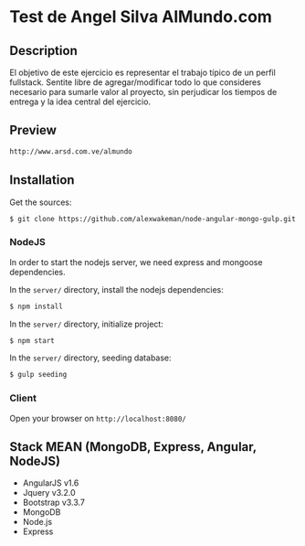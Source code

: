 # Test de Angel Silva AlMundo.com

## Description
El objetivo de este ejercicio es representar el trabajo típico de un perfil fullstack.
Sentite libre de agregar/modificar todo lo que consideres necesario para sumarle valor al proyecto, sin perjudicar los tiempos de entrega y la idea central del ejercicio.

## Preview
```bash
http://www.arsd.com.ve/almundo
```

## Installation

Get the sources:
```bash
$ git clone https://github.com/alexwakeman/node-angular-mongo-gulp.git
```

### NodeJS

In order to start the nodejs server, we need express and mongoose dependencies.

In the `server/` directory, install the nodejs dependencies:
```bash
$ npm install
```

In the `server/` directory, initialize project:
```bash
$ npm start
```

In the `server/` directory, seeding database:
```bash
$ gulp seeding
```

### Client

Open your browser on `http://localhost:8080/`

## Stack MEAN (MongoDB, Express, Angular, NodeJS)

* AngularJS v1.6
* Jquery v3.2.0
* Bootstrap v3.3.7
* MongoDB 
* Node.js
* Express
